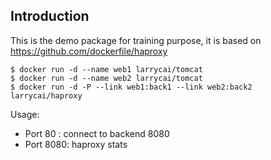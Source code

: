 ## Introduction ##

This is the demo package for training purpose, it is based on https://github.com/dockerfile/haproxy 

    $ docker run -d --name web1 larrycai/tomcat
    $ docker run -d --name web2 larrycai/tomcat
    $ docker run -d -P --link web1:back1 --link web2:back2 larrycai/haproxy

Usage:

* Port 80  : connect to backend 8080
* Port 8080: haproxy stats


